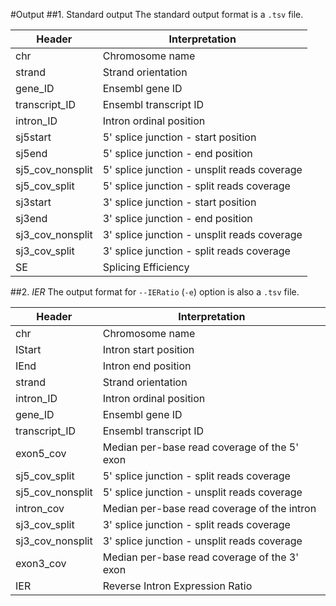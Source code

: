 #Output
##1. Standard output 
The standard output format is a `.tsv` file. 

| **Header**          | **Interpretation**                           |
|---------------------|----------------------------------------------|
| chr                 | Chromosome name                              |
| strand              | Strand orientation                                      |
| gene\_ID            | Ensembl gene ID                              |
| transcript\_ID      | Ensembl transcript ID                        |
| intron\_ID          | Intron ordinal position                      |
| sj5start            | 5' splice junction \- start position         |
| sj5end              | 5' splice junction \- end position           |
| sj5\_cov\_nonsplit  | 5' splice junction \- unsplit reads coverage |
| sj5\_cov\_split     | 5' splice junction \- split reads coverage   |
| sj3start            | 3' splice junction \- start position         |
| sj3end              | 3' splice junction \- end position           |
| sj3\_cov\_nonsplit  | 3' splice junction \- unsplit reads coverage |
| sj3\_cov\_split     | 3' splice junction \- split reads coverage   |
| SE                  | Splicing Efficiency                          |

##2. _IER_
The output format for `--IERatio` (`-e`) option is also a `.tsv` file.

| **Header**          | **Interpretation**                            |
|---------------------|-----------------------------------------------|
| chr                 | Chromosome name                               |
| IStart              | Intron start position                         |
| IEnd                | Intron end position                           |
| strand              | Strand orientation                                       |
| intron\_ID          | Intron ordinal position                       |
| gene\_ID            | Ensembl gene ID                               |
| transcript\_ID      | Ensembl transcript ID                         |
| exon5\_cov          | Median per\-base read coverage of the 5' exon |
| sj5\_cov\_split     | 5' splice junction \- split reads coverage    |
| sj5\_cov\_nonsplit  | 5' splice junction \- unsplit reads coverage  |
| intron\_cov         | Median per\-base read coverage of the intron  |
| sj3\_cov\_split     | 3' splice junction \- split reads coverage    |
| sj3\_cov\_nonsplit  | 3' splice junction \- unsplit reads coverage  |
| exon3\_cov          | Median per\-base read coverage of the 3' exon |
| IER                 | Reverse Intron Expression Ratio               |


